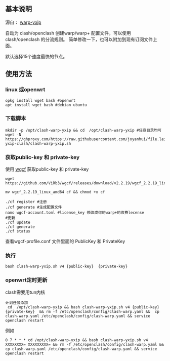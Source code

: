 ## 基本说明
源自： [warp-yxip](https://gitlab.com/Misaka-blog/warp-script/)

自动为 clash/openclash 创建warp/warp+ 配置文件，可以使用 clash/openclash 的分流规则。
简单修改一下，也可以附加到现有订阅文件上面。

默认选择15个速度最快的节点。  


## 使用方法 
### linux 或openwrt
```
opkg install wget bash #openwrt
apt install wget bash #debian ubuntu
```
### 下载脚本
```
mkdir -p /opt/clash-warp-yxip && cd  /opt/clash-warp-yxip #任意目录均可
wget -N https://ghproxy.com/https://raw.githubusercontent.com/joyanhui/file.leiyanhui.com/main/warp-yxip-clash/clash-warp-yxip.sh
```
###  获取public-key 和 private-key
使用 [wgcf](https://github.com/ViRb3/wgcf/) 获取public-key 和 private-key 

```
wget  https://github.com/ViRb3/wgcf/releases/download/v2.2.19/wgcf_2.2.19_linux_amd64 

mv wgcf_2.2.19_linux_amd64 cf && chmod +x cf

./cf register #注册
./cf generate #生成配置文件
nano wgcf-account.toml #license_key 修改成你的warp+的收费lecense
#更新
./cf update
./cf generate
./cf status
```
查看wgcf-profile.conf 文件里面的 PublicKey 和  PrivateKey 
### 执行
```
bash clash-warp-yxip.sh v4 {public-key}  {private-key}
```

### openwrt定时更新
clash需要用tun内核
```
计划任务添加
 cd  /opt/clash-warp-yxip && bash clash-warp-yxip.sh v4 {public-key}  {private-key}  && rm -f /etc/openclash/config/clash-warp.yaml &&  cp clash-warp.yaml /etc/openclash/config/clash-warp.yaml && service openclash restart
```
例如
```
0 7 * * * cd /opt/clash-warp-yxip && bash clash-warp-yxip.sh v4 XXXXXXXX= XXXXXXXXX= && rm -f /etc/openclash/config/clash-warp.yaml && cp clash-warp.yaml /etc/openclash/config/clash-warp.yaml && service openclash restart

```
